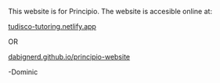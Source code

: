 This website is for Principio.
The website is accesible online at:

[tudisco-tutoring.netlify.app](https://tudisco-tutoring.netlify.app/)

OR

[dabignerd.github.io/principio-website](https://dabignerd.github.io/principio-website/)

-Dominic